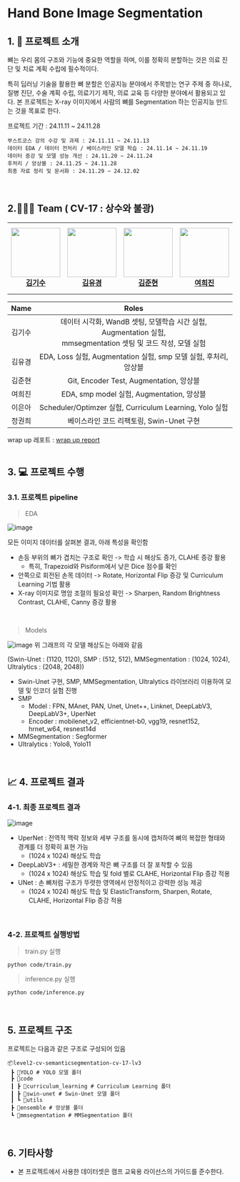# Hand Bone Image Segmentation
## 1. 📖 프로젝트 소개

뼈는 우리 몸의 구조와 기능에 중요한 역할을 하며, 이를 정확히 분할하는 것은 의료 진단 및 치료 계획 수립에 필수적이다.

특히 딥러닝 기술을 활용한 뼈 분할은 인공지능 분야에서 주목받는 연구 주제 중 하나로, 질병 진단, 수술 계획 수립, 의료기기 제작, 의료 교육 등 다양한 분야에서 활용되고 있다. 본 프로젝트는 X-ray 이미지에서 사람의 뼈를 Segmentation 하는 인공지능 만드는 것을 목표로 한다. 

프로젝트 기간 : 24.11.11 ~ 24.11.28

```
부스트코스 강의 수강 및 과제 : 24.11.11 ~ 24.11.13
데이터 EDA / 데이터 전처리 / 베이스라인 모델 학습 : 24.11.14 ~ 24.11.19
데이터 증강 및 모델 성능 개선 : 24.11.20 ~ 24.11.24
후처리 / 앙상블 : 24.11.25 ~ 24.11.28
최종 자료 정리 및 문서화 : 24.11.29 ~ 24.12.02
```
<br/>

## 2.🧑‍🤝‍🧑 Team ( CV-17 : 상수와 불광)

<table>
    <tr height="160px">
        <td align="center" width="150px">
            <a href="https://github.com/Bbuterfly"><img height="110px"  src="https://avatars.githubusercontent.com/Bbuterfly"></a>
            <br/>
            <a href="https://github.com/Bbuterfly"><strong>김기수</strong></a>
            <br />
        </td>
        <td align="center" width="150px">
            <a href="https://github.com/sweetpotato15"><img height="110px"  src="https://avatars.githubusercontent.com/sweetpotato15"/></a>
            <br/>
            <a href="https://github.com/sweetpotato15"><strong>김유경</strong></a>
            <br />
        </td>
        <td align="center" width="150px">
            <a href="https://github.com/joonhyunkim1"><img height="110px"  src="https://avatars.githubusercontent.com/joonhyunkim1"/></a>
            <br/>
            <a href="https://github.com/joonhyunkim1"><strong>김준현</strong></a>
            <br />
        </td>
        <td align="center" width="150px">
            <a href="https://github.com/Heejin1002"><img height="110px" src="https://avatars.githubusercontent.com/Heejin1002"/></a>
            <br />
            <a href="https://github.com/Heejin1002"><strong>여희진</strong></a>
            <br />
        </td>
        <td align="center" width="150px">
            <a href="https://github.com/Two-Silver"><img height="110px" src="https://avatars.githubusercontent.com/Two-Silver"/></a>
            <br />
            <a href="https://github.com/Two-Silver"><strong>이은아</strong></a>
            <br />
        </td>
        <td align="center" width="150px">
            <a href="https://github.com/Gwonee"><img height="110px" src="https://avatars.githubusercontent.com/Gwonee"/></a>
            <br />
            <a href="https://github.com/Gwonee"><strong>정권희</strong></a>
            <br />
        </td>
</table> 

|Name|Roles|
|:----------:|:------------------------------------------------------------:|
|김기수|데이터 시각화, WandB 셋팅, 모델학습 시간 실험, Augmentation 실험, <br/> mmsegmentation 셋팅 및 코드 작성, 모델 실험 |
|김유경|EDA, Loss 실험, Augmentation 실험, smp 모델 실험, 후처리, 앙상블|
|김준현|Git, Encoder Test, Augmentation, 앙상블|
|여희진|EDA, smp model 실험, Augmentation, 앙상블|
|이은아|Scheduler/Optimzer 실험, Curriculum Learning, Yolo 실험|
|정권희|베이스라인 코드 리팩토링, Swin-Unet 구현|

</div>

wrap up 레포트 : [wrap up report](https://github.com/boostcampaitech7/level2-cv-semanticsegmentation-cv-17-lv3/blob/main/Hand%20Bone%20Image%20Segmentation%20Report.pdf)
<br/>
<br/>

## 3. 💻 프로젝트 수행 

### 3.1. 프로젝트 pipeline

> EDA

![image](https://github.com/user-attachments/assets/571e98bf-4c48-43bb-8cac-1d4995297e7c)

모든 이미지 데이터를 살펴본 결과, 아래 특성을 확인함
- 손등 부위의 뼈가 겹치는 구조로 확인 -> 학습 시 해상도 증가, CLAHE 증강 활용
  - 특히, Trapezoid와 Pisiform에서 낮은 Dice 점수를 확인 
- 안쪽으로 회전된 손목 데이터 -> Rotate, Horizontal Flip 증강 및 Curriculum Learning 기법 활용
- X-ray 이미지로 명암 조절의 필요성 확인 -> Sharpen, Random Brightness Contrast, CLAHE, Canny 증강 활용
<br/>  

> Models

![image](https://github.com/user-attachments/assets/62140884-f2c4-4355-bc9c-48c8e39ec3a1)
위 그래프의 각 모델 해상도는 아래와 같음

(Swin-Unet : (1120, 1120), SMP : (512, 512), MMSegmentation : (1024, 1024), Ultralytics : (2048, 2048))

- Swin-Unet 구현, SMP, MMSegmentation, Ultralytics 라이브러리 이용하여 모델 및 인코더 실험 진행
- SMP 
  - Model : FPN, MAnet, PAN, Unet, Unet++, Linknet, DeepLabV3, DeepLabV3+, UperNet
  - Encoder : mobilenet_v2, efficientnet-b0, vgg19, resnet152, hrnet_w64, resnest14d
- MMSegmentation : Segformer
- Ultralytics : Yolo8, Yolo11
<br/>

## 📈 4. 프로젝트 결과 

### 4-1. 최종 프로젝트 결과

![image](https://github.com/user-attachments/assets/9f3eb8c3-70e1-46a6-a972-bcdf69b5f119)

- UperNet : 전역적 맥락 정보와 세부 구조를 동시에 캡처하여 뼈의 복잡한 형태와 경계를 더 정확히 표현 가능
  - (1024 x 1024) 해상도 학습
- DeepLabV3+ : 세밀한 경계와 작은 뼈 구조를 더 잘 포착할 수 있음
  - (1024 x 1024) 해상도 학습 및 fold 별로 CLAHE, Horizontal Flip 증강 적용
- UNet : 손 뼈처럼 구조가 뚜렷한 영역에서 안정적이고 강력한 성능 제공
  - (1024 x 1024) 해상도 학습 및 ElasticTransform, Sharpen, Rotate, CLAHE, Horizontal Flip 증강 적용
<br/>

### 4-2. 프로젝트 실행방법

> train.py 실행
```
python code/train.py
```

> inference.py 실행
```
python code/inference.py
```

<br/>

## 5. 프로젝트 구조
프로젝트는 다음과 같은 구조로 구성되어 있음
```
📦level2-cv-semanticsegmentation-cv-17-lv3
 ┣ 📂YOLO # YOLO 모델 폴더
 ┣ 📂code 
 ┃ ┣ 📂curriculum_learning # Curriculum Learning 폴더
 ┃ ┣ 📂swin-unet # Swin-Unet 모델 폴더
 ┃ ┗ 📂utils
 ┣ 📂ensemble # 앙상블 폴더
 ┗ 📂mmsegmentation # MMSegmentation 폴더
```
<br/>

## 6. 기타사항

- 본 프로젝트에서 사용한 데이터셋은 캠프 교육용 라이선스의 가이드를 준수한다.
